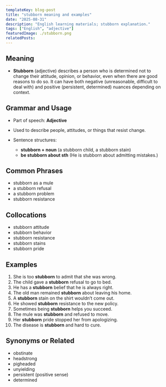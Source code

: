 ```yaml
---
templateKey: blog-post
title: "stubborn meaning and examples"
date: "2025-08-31"
description: "English learning materials; stubborn explanation."
tags: ["English", "adjective"]
featuredImage: ./stubborn.png
relatedPosts:
---
```


## Meaning

- **Stubborn** (adjective) describes a person who is determined not to change their attitude, opinion, or behavior, even when there are good reasons to do so. It can have both negative (unreasonable, difficult to deal with) and positive (persistent, determined) nuances depending on context.

## Grammar and Usage

- Part of speech: **Adjective**
- Used to describe people, attitudes, or things that resist change.
- Sentence structures:

  - **stubborn + noun** (a stubborn child, a stubborn stain)
  - **be stubborn about sth** (He is stubborn about admitting mistakes.)

## Common Phrases

- stubborn as a mule
- a stubborn refusal
- a stubborn problem
- stubborn resistance

## Collocations

- stubborn attitude
- stubborn behavior
- stubborn resistance
- stubborn stains
- stubborn pride

## Examples

1. She is too **stubborn** to admit that she was wrong.
2. The child gave a **stubborn** refusal to go to bed.
3. He has a **stubborn** belief that he is always right.
4. The old man remained **stubborn** about leaving his home.
5. A **stubborn** stain on the shirt wouldn’t come out.
6. He showed **stubborn** resistance to the new policy.
7. Sometimes being **stubborn** helps you succeed.
8. The mule was **stubborn** and refused to move.
9. Her **stubborn** pride stopped her from apologizing.
10. The disease is **stubborn** and hard to cure.

## Synonyms or Related

- obstinate
- headstrong
- pigheaded
- unyielding
- persistent (positive sense)
- determined
